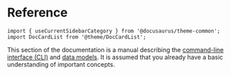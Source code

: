 # Reference

```mdx-code-block
import { useCurrentSidebarCategory } from '@docusaurus/theme-common';
import DocCardList from '@theme/DocCardList';
```

This section of the documentation is a manual describing the [command-line interface (CLI)](./reference/cli/README.md) and [data models](./reference/data-models/README.md). It is assumed that you already have a basic understanding of important concepts.

<DocCardList items={useCurrentSidebarCategory().items}/>
